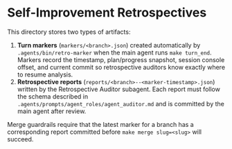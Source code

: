 # Self-Improvement Retrospectives

This directory stores two types of artifacts:

1. **Turn markers** (`markers/<branch>.json`) created automatically by
   `.agents/bin/retro-marker` when the main agent runs `make turn_end`.
   Markers record the timestamp, plan/progress snapshot, session console offset,
   and current commit so retrospective auditors know exactly where to resume
   analysis.
2. **Retrospective reports** (`reports/<branch>--<marker-timestamp>.json`)
   written by the Retrospective Auditor subagent. Each report must follow the
   schema described in `.agents/prompts/agent_roles/agent_auditor.md` and is
   committed by the main agent after review.

Merge guardrails require that the latest marker for a branch has a corresponding
report committed before `make merge slug=<slug>` will succeed.
